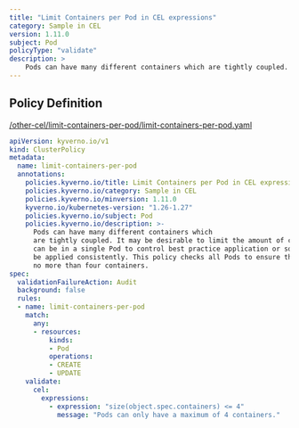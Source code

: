```yaml
---
title: "Limit Containers per Pod in CEL expressions"
category: Sample in CEL
version: 1.11.0
subject: Pod
policyType: "validate"
description: >
    Pods can have many different containers which are tightly coupled. It may be desirable to limit the amount of containers that can be in a single Pod to control best practice application or so policy can be applied consistently. This policy checks all Pods to ensure they have no more than four containers.
---
```


## Policy Definition
<a href="https://github.com/kyverno/policies/raw/main//other-cel/limit-containers-per-pod/limit-containers-per-pod.yaml" target="-blank">/other-cel/limit-containers-per-pod/limit-containers-per-pod.yaml</a>

```yaml
apiVersion: kyverno.io/v1
kind: ClusterPolicy
metadata:
  name: limit-containers-per-pod
  annotations:
    policies.kyverno.io/title: Limit Containers per Pod in CEL expressions
    policies.kyverno.io/category: Sample in CEL 
    policies.kyverno.io/minversion: 1.11.0
    kyverno.io/kubernetes-version: "1.26-1.27"
    policies.kyverno.io/subject: Pod
    policies.kyverno.io/description: >-
      Pods can have many different containers which
      are tightly coupled. It may be desirable to limit the amount of containers that
      can be in a single Pod to control best practice application or so policy can
      be applied consistently. This policy checks all Pods to ensure they have
      no more than four containers.
spec:
  validationFailureAction: Audit
  background: false
  rules:
  - name: limit-containers-per-pod
    match:
      any:
      - resources:
          kinds:
          - Pod
          operations:
          - CREATE
          - UPDATE
    validate:
      cel:
        expressions:
          - expression: "size(object.spec.containers) <= 4"
            message: "Pods can only have a maximum of 4 containers."


```
